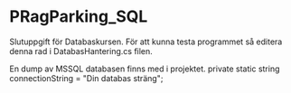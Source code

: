 # PRagParking_SQL
Slutuppgift för Databaskursen.
För att kunna testa programmet så editera denna rad i DatabasHantering.cs filen.

En dump av MSSQL databasen finns med i projektet.
private static string connectionString = "Din databas sträng";
